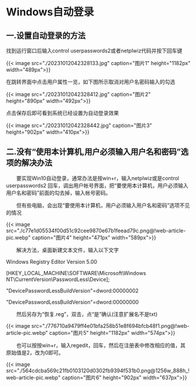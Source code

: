 # Windows自动登录




## 一.设置自动登录的方法

找到运行窗口后输入control userpasswords2或者netplwiz代码并按下回车键

{{< image src="./20231012042328133.jpg" caption="图片1" height="1182px" width="489px">}}

在跳转界面中点击用户属性一览，如下图所示取消对用户名密码输入的勾选

{{< image src="./20231012042328412.jpg" caption="图片2" height="890px" width="492px">}}

点击保存后即可看到系统已经设置为自动登录效果

{{< image src="./20231012042328442.jpg" caption="图片3" height="902px" width="410px">}}



## 二.没有“使用本计算机,用户必须输入用户名和密码”选项的解决办法

　　要实现Win10自动登录，通常办法是按win+r，输入netplwiz或是control userpasswords2 回车，调出用户帐号界面，把“要使用本计算机，用户必须输入用户名和密码”前面的勾去掉，输入帐号密码。

　　但有些电脑，会出现“要使用本计算机，用户必须输入用户名和密码”选项不见的情况

{{< image src="./c77e1d05534f00d51c92cee9870e67b1feead79c.png@!web-article-pic.webp" caption="图片4" height="471px" width="589px">}}

　　解决方法，桌面新建文本文件，输入以下文字

Windows Registry Editor Version 5.00

[HKEY_LOCAL_MACHINE\SOFTWARE\Microsoft\Windows NT\CurrentVersion\PasswordLess\Device];

"DevicePasswordLessBuildVersion"=dword:00000002

"DevicePasswordLessBuildVersion"=dword:00000000

　　然后另存为“恢复.reg”，双击，点“是”确认(注意扩展名不是txt)

{{< image src="./776710a9479ff4e01bfa258b51e8f694bfcb48f1.png@!web-article-pic.webp" caption="图片5" height="1182px" width="574px">}}



　　也可以按按win+r，输入regedit，回车，然后在注册表中修改相应的值，其原始值是2，改为0即可。

{{< image src="./564cdcba569c21fb0103120d0302fb9394f531b0.png@1256w_888h_!web-article-pic.webp" caption="图片6" height="902px" width="637px">}} 






